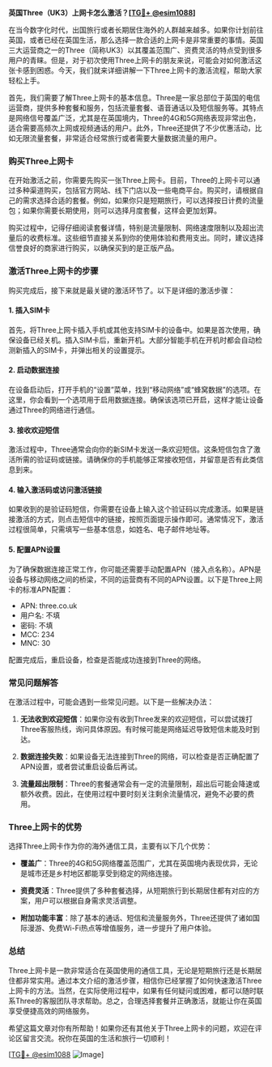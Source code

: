 **英国Three（UK3）上网卡怎么激活？[[TG💪+ @esim1088](https://t.me/s/esim1088)]**

在当今数字化时代，出国旅行或者长期居住海外的人群越来越多。如果你计划前往英国，或者已经在英国生活，那么选择一款合适的上网卡是非常重要的事情。英国三大运营商之一的Three（简称UK3）以其覆盖范围广、资费灵活的特点受到很多用户的青睐。但是，对于初次使用Three上网卡的朋友来说，可能会对如何激活这张卡感到困惑。今天，我们就来详细讲解一下Three上网卡的激活流程，帮助大家轻松上手。

首先，我们需要了解Three上网卡的基本信息。Three是一家总部位于英国的电信运营商，提供多种套餐和服务，包括流量套餐、语音通话以及短信服务等。其特点是网络信号覆盖广泛，尤其是在英国境内，Three的4G和5G网络表现非常出色，适合需要高频次上网或视频通话的用户。此外，Three还提供了不少优惠活动，比如无限流量套餐，非常适合经常旅行或者需要大量数据流量的用户。

### 购买Three上网卡

在开始激活之前，你需要先购买一张Three上网卡。目前，Three的上网卡可以通过多种渠道购买，包括官方网站、线下门店以及一些电商平台。购买时，请根据自己的需求选择合适的套餐。例如，如果你只是短期旅行，可以选择按日计费的流量包；如果你需要长期使用，则可以选择月度套餐，这样会更加划算。

购买过程中，记得仔细阅读套餐详情，特别是流量限制、网络速度限制以及超出流量后的收费标准。这些细节直接关系到你的使用体验和费用支出。同时，建议选择信誉良好的商家进行购买，以确保买到的是正版产品。

### 激活Three上网卡的步骤

购买完成后，接下来就是最关键的激活环节了。以下是详细的激活步骤：

#### 1. 插入SIM卡

首先，将Three上网卡插入手机或其他支持SIM卡的设备中。如果是首次使用，确保设备已经关机。插入SIM卡后，重新开机。大部分智能手机在开机时都会自动检测新插入的SIM卡，并弹出相关的设置提示。

#### 2. 启动数据连接

在设备启动后，打开手机的“设置”菜单，找到“移动网络”或“蜂窝数据”的选项。在这里，你会看到一个选项用于启用数据连接。确保该选项已开启，这样才能让设备通过Three的网络进行通信。

#### 3. 接收欢迎短信

激活过程中，Three通常会向你的新SIM卡发送一条欢迎短信。这条短信包含了激活所需的验证码或链接。请确保你的手机能够正常接收短信，并留意是否有此类信息到来。

#### 4. 输入激活码或访问激活链接

如果收到的是验证码短信，你需要在设备上输入这个验证码以完成激活。如果是链接激活的方式，则点击短信中的链接，按照页面提示操作即可。通常情况下，激活过程很简单，只需填写一些基本信息，如姓名、电子邮件地址等。

#### 5. 配置APN设置

为了确保数据连接正常工作，你可能还需要手动配置APN（接入点名称）。APN是设备与移动网络之间的桥梁，不同的运营商有不同的APN设置。以下是Three上网卡的标准APN配置：

- APN: three.co.uk  
- 用户名: 不填  
- 密码: 不填  
- MCC: 234  
- MNC: 30  

配置完成后，重启设备，检查是否能成功连接到Three的网络。

### 常见问题解答

在激活过程中，可能会遇到一些常见问题。以下是一些解决办法：

1. **无法收到欢迎短信**：如果你没有收到Three发来的欢迎短信，可以尝试拨打Three客服热线，询问具体原因。有时候可能是网络延迟导致短信未能及时到达。
   
2. **数据连接失败**：如果设备无法连接到Three的网络，可以检查是否正确配置了APN设置，或者尝试重启设备后再试。

3. **流量超出限制**：Three的套餐通常会有一定的流量限制，超出后可能会降速或额外收费。因此，在使用过程中要时刻关注剩余流量情况，避免不必要的费用。

### Three上网卡的优势

选择Three上网卡作为你的海外通信工具，主要有以下几个优势：

- **覆盖广**：Three的4G和5G网络覆盖范围广，尤其在英国境内表现优异，无论是城市还是乡村地区都能享受到稳定的网络连接。
  
- **资费灵活**：Three提供了多种套餐选择，从短期旅行到长期居住都有对应的方案，用户可以根据自身需求灵活调整。

- **附加功能丰富**：除了基本的通话、短信和流量服务外，Three还提供了诸如国际漫游、免费Wi-Fi热点等增值服务，进一步提升了用户体验。

### 总结

Three上网卡是一款非常适合在英国使用的通信工具，无论是短期旅行还是长期居住都非常实用。通过本文介绍的激活步骤，相信你已经掌握了如何快速激活Three上网卡的方法。当然，在实际使用过程中，如果有任何疑问或困难，都可以随时联系Three的客服团队寻求帮助。总之，合理选择套餐并正确激活，就能让你在英国享受便捷高效的网络服务。

希望这篇文章对你有所帮助！如果你还有其他关于Three上网卡的问题，欢迎在评论区留言交流。祝你在英国的生活和旅行一切顺利！

[[TG💪+ @esim1088](https://t.me/s/esim1088) ![Image](https://i.postimg.cc/4NQfJmqS/Snipaste-2025-05-13-00-14-12.png)]